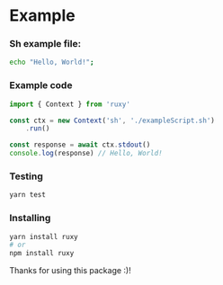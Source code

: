 # Example
### Sh example file:
```sh
echo "Hello, World!";
```

### Example code

```ts
import { Context } from 'ruxy'

const ctx = new Context('sh', './exampleScript.sh')
    .run()

const response = await ctx.stdout()
console.log(response) // Hello, World!
```

### Testing
```sh
yarn test
```

### Installing
```sh
yarn install ruxy
# or
npm install ruxy
```

Thanks for using this package :)!
